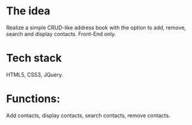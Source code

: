 # The idea

Realize a simple CRUD-like address book with the option to add, remove, search and display contacts. Front-End only.

# Tech stack

HTML5, CSS3, JQuery.

# Functions: 
  Add contacts, display contacts, search contacts, remove contacts.
